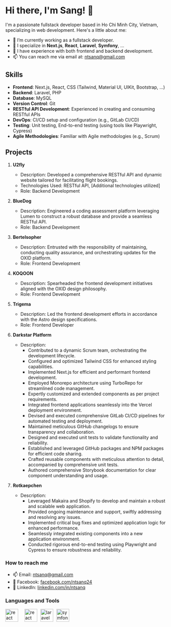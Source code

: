 # Hi there, I'm Sang! 👋

I'm a passionate fullstack developer based in Ho Chi Minh City, Vietnam, specializing in web development. Here's a little about me:

- 🔭 I’m currently working as a fullstack developer.
- 🌱 I specialize in **Next.js**, **React**, **Laravel**, **Symfony**, ...
- 💼 I have experience with both frontend and backend development.
- 📫 You can reach me via email at: [ntsanq@gmail.com](mailto:ntsanq@gmail.com)

## Skills

- **Frontend**: Next.js, React, CSS (Tailwind, Material UI, UIKit, Bootstrap, ...)
- **Backend**: Laravel, PHP
- **Database**: MySQL
- **Version Control**: Git
- **RESTful API Development**: Experienced in creating and consuming RESTful APIs
- **DevOps**: CI/CD setup and configuration (e.g., GitLab CI/CD)
- **Testing**: Unit testing, End-to-end testing (using tools like Playwright, Cypress)
- **Agile Methodologies**: Familiar with Agile methodologies (e.g., Scrum)


## Projects

1. **U2fly**
    - Description: Developed a comprehensive RESTful API and dynamic website tailored for facilitating flight bookings.
    - Technologies Used: RESTful API, [Additional technologies utilized]
    - Role: Backend Development

2. **BlueDog**
    - Description: Engineered a coding assessment platform leveraging Lumen to construct a robust database and provide a seamless RESTful API.
    - Role: Backend Development

3. **Bertelsopher**
    - Description: Entrusted with the responsibility of maintaining, conducting quality assurance, and orchestrating updates for the OXID platform.
    - Role: Frontend Development

4. **KOQOON**
    - Description: Spearheaded the frontend development initiatives aligned with the OXID design philosophy.
    - Role: Frontend Development

5. **Trigema**
    - Description: Led the frontend development efforts in accordance with the Astro design specifications.
    - Role: Frontend Developer

6. **Darkstar Platform**
    - Description:
        - Contributed to a dynamic Scrum team, orchestrating the development lifecycle.
        - Configured and optimized Tailwind CSS for enhanced styling capabilities.
        - Implemented Next.js for efficient and performant frontend development.
        - Employed Monorepo architecture using TurboRepo for streamlined code management.
        - Expertly customized and extended components as per project requirements.
        - Integrated frontend applications seamlessly into the Vercel deployment environment.
        - Devised and executed comprehensive GitLab CI/CD pipelines for automated testing and deployment.
        - Maintained meticulous GitHub changelogs to ensure transparency and collaboration.
        - Designed and executed unit tests to validate functionality and reliability.
        - Established and leveraged GitHub packages and NPM packages for efficient code sharing.
        - Crafted reusable components with meticulous attention to detail, accompanied by comprehensive unit tests.
        - Authored comprehensive Storybook documentation for clear component understanding and usage.

7. **Rotkaepchen**
    - Description:
        - Leveraged Makaira and Shopify to develop and maintain a robust and scalable web application.
        - Provided ongoing maintenance and support, swiftly addressing and resolving any issues.
        - Implemented critical bug fixes and optimized application logic for enhanced performance.
        - Seamlessly integrated existing components into a new application environment.
        - Conducted rigorous end-to-end testing using Playwright and Cypress to ensure robustness and reliability.

            
### How to reach me
- 📫 Email: [ntsanq@gmail.com](mailto:ntsanq@gmail.com)
- 📱 Facebook: [facebook.com/ntsanq24](https://facebook.com/ntsanq24)
- 💼 LinkedIn: [linkedin.com/in/ntsanq](https://linkedin.com/in/ntsanq)

[//]: # (### Spotify Playing 🎧)
[//]: # ([![Spotify]&#40;https://novatorem.vercel.app/api/spotify?background_color=0d1117&border_color=ffffff&#41;]&#40;https://open.spotify.com/user/31zlz6u7ti3a2jpx4y6ketovsnga&#41;)

### Languages and Tools
<p style="display: flex; gap: 10px;">
	<a href="https://nextjs.org/" target="_blank" rel="noreferrer"> <img src="https://static-00.iconduck.com/assets.00/nextjs-icon-1024x617-rl2bcqfj.png" alt="react" width="40" height="40"/> <a/>
	<a href="https://react.dev/" target="_blank" rel="noreferrer"> <img src="https://upload.wikimedia.org/wikipedia/commons/thumb/a/a7/React-icon.svg/1200px-React-icon.svg.png" alt="react" width="40" height="40"/> </a>
	<a href="https://laravel.com/" target="_blank" rel="noreferrer"> <img src="https://static-00.iconduck.com/assets.00/laravel-icon-497x512-uwybstke.png" alt="laravel" width="40" height="40"/> </a>
	<a href="https://symfony.com/" target="_blank" rel="noreferrer"> <img src="https://cdn.jsdelivr.net/gh/devicons/devicon/icons/symfony/symfony-original.svg" alt="symfony" width="40" height="40"/> </a>	
</p>
